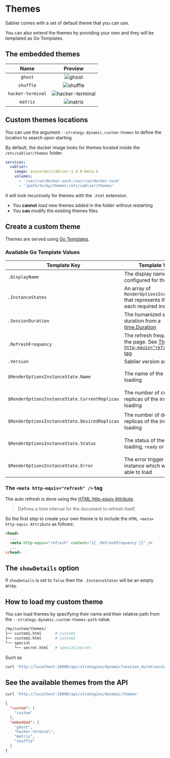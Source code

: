 # Themes

Sablier comes with a set of default theme that you can use.

You can also extend the themes by providing your own and they will be templated as Go Templates.

## The embedded themes


|       Name        |                                                  Preview                                                  |
| :---------------: | :-------------------------------------------------------------------------------------------------------: |
|      `ghost`      |           ![ghost](https://raw.githubusercontent.com/acouvreur/sablier/main/docs/img/ghost.png)           |
|     `shuffle`     |         ![shuffle](https://raw.githubusercontent.com/acouvreur/sablier/main/docs/img/shuffle.png)         |
| `hacker-terminal` | ![hacker-terminal](https://raw.githubusercontent.com/acouvreur/sablier/main/docs/img/hacker-terminal.png) |
|     `matrix`      |          ![matrix](https://raw.githubusercontent.com/acouvreur/sablier/main/docs/img/matrix.png)          |



## Custom themes locations

You can use the argument `--strategy.dynamic.custom-themes` to define the location to search upon starting.

By default, the docker image looks for themes located inside the `/etc/sablier/themes` folder.

```yaml
services:
  sablier:
    image: acouvreur/sablier:1.4.0-beta.4
    volumes:
      - '/var/run/docker.sock:/var/run/docker.sock'
      - '/path/to/my/themes:/etc/sablier/themes'
```

It will look recursively for themes with the `.html` extension.

- You **cannot** load new themes added in the folder without restarting
- You **can** modify the existing themes files

## Create a custom theme

Themes are served using [Go Templates](https://pkg.go.dev/text/template).

### Available Go Template Values

| Template Key                                  | Template Value                                                                                                      | Go Template Usage                                                                        |
| --------------------------------------------- | ------------------------------------------------------------------------------------------------------------------- | ---------------------------------------------------------------------------------------- |
| `.DisplayName`                                | The display name configured for the session                                                                         | `{{ .DisplayName }}`                                                                     |
| `.InstanceStates`                             | An array of `RenderOptionsInstanceState` that represents the state of each required instances                       | `{{- range $i, $instance := .InstanceStates }}{{ end -}}`                                |
| `.SessionDuration`                            | The humanized session duration from a [time.Duration](https://pkg.go.dev/time#Duration)                             | `{{ .SessionDuration }}`                                                                 |
| `.RefreshFrequency`                           | The refresh frequency for the page. See [The `<meta http-equiv="refresh" />` tag](#the-meta-http-equivrefresh--tag) | `<meta http-equiv="refresh" content="{{ .RefreshFrequency }}" />`                        |
| `.Version`                                    | Sablier version as a string                                                                                         | `{{ .Version }}`                                                                         |
| `$RenderOptionsInstanceState.Name`            | The name of the instance loading                                                                                    | `{{- range $i, $instance := .InstanceStates }}{{ $instance.Name }}{{ end -}}`            |
| `$RenderOptionsInstanceState.CurrentReplicas` | The number of current replicas of the instance loading                                                              | `{{- range $i, $instance := .InstanceStates }}{{ $instance.CurrentReplicas }}{{ end -}}` |
| `$RenderOptionsInstanceState.DesiredReplicas` | The number of desired replicas of the instance loading                                                              | `{{- range $i, $instance := .InstanceStates }}{{ $instance.DesiredReplicas }}{{ end -}}` |
| `$RenderOptionsInstanceState.Status`          | The status of the instance loading, `ready` or `not-ready`                                                          | `{{- range $i, $instance := .InstanceStates }}{{ $instance.Status }}{{ end -}}`          |
| `$RenderOptionsInstanceState.Error`           | The error trigger by this instance which won't be able to load                                                      | `{{- range $i, $instance := .InstanceStates }}{{ $instance.Error }}{{ end -}}`           |

### The `<meta http-equiv="refresh" />` tag

The auto refresh is done using the [HTML <meta> http-equiv Attribute](https://www.w3schools.com/tags/att_meta_http_equiv.asp).

> Defines a time interval for the document to refresh itself.

So the first step to create your own theme is to include the `HTML <meta> http-equiv Attribute` as follows:

```html
<head>
  ...
  <meta http-equiv="refresh" content="{{ .RefreshFrequency }}" />
  ...
</head>
```

## The `showDetails` option

If `showDetails` is set to `false` then the `.InstanceStates` will be an empty array.

## How to load my custom theme

You can load themes by specifying their name and their relative path from the `--strategy.dynamic.custom-themes-path` value.

```bash
/my/custom/themes/
├── custom1.html      # custom1
├── custom2.html      # custom2
└── special
    └── secret.html   # special/secret
```

Such as 

```bash
curl 'http://localhost:10000/api/strategies/dynamic?session_duration=1m&names=nginx&theme=custom1'
```

## See the available themes from the API

```bash
curl 'http://localhost:10000/api/strategies/dynamic/themes'
```
```json
{
  "custom": [
    "custom"
  ],
  "embedded": [
    "ghost",
    "hacker-terminal",
    "matrix",
    "shuffle"
  ]
}
```
